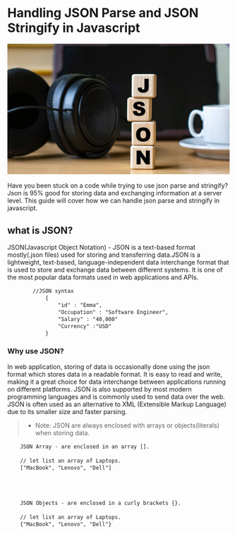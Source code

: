 # Handling JSON Parse and JSON Stringify in Javascript

![JsonImage](/jsonImage.jpg)


Have you been stuck on a code while trying to use json parse and stringify?
Json is 95% good for storing data and exchanging information at a server level.
This guide will cover how we can handle json parse and stringify in javascript.

## what is JSON?
JSON(Javascript Object Notation) - JSON is a text-based format mostly(.json files) used for storing and transferring data.JSON is a lightweight, text-based, language-independent data interchange format that is used to store and exchange data between different systems. It is one of the most popular data formats used in web applications and APIs.

            //JSON syntax
                {
                    "id" : "Emma",
                    "Occupation" : "Software Engineer",
                    "Salary" : "40,000"
                    "Currency" :"USD"
                }

### Why use JSON?
In web application, storing of data is occasionally done using the json format which stores data in a readable format.
It is easy to read and write, making it a great choice for data interchange between applications running on different platforms. JSON is also supported by most modern programming languages and is commonly used to send data over the web. JSON is often used as an alternative to XML (Extensible Markup Language)  due to its smaller size and faster parsing.

> - Note: JSON are always enclosed with arrays or objects(literals) when storing data.

        JSON Array - are enclosed in an array [].

        // let list an array of Laptops.
        ["MacBook", "Lenovo", "Dell"]



        
        JSON Objects - are enclosed in a curly brackets {}.

        // let list an array of Laptops.
        {"MacBook", "Lenovo", "Dell"}


